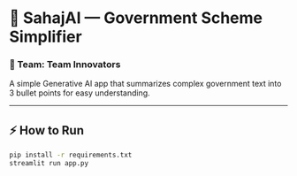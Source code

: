 # 🧠 SahajAI — Government Scheme Simplifier

### 👥 Team: Team Innovators
A simple Generative AI app that summarizes complex government text into 3 bullet points for easy understanding.

---

## ⚡ How to Run

```bash
pip install -r requirements.txt
streamlit run app.py
